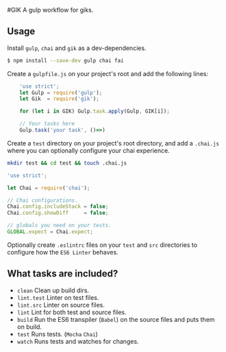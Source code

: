 #GIK
A gulp workflow for giks.

## Usage

Install `gulp`, `chai` and `gik` as a dev-dependencies.
```bash
$ npm install --save-dev gulp chai fai
```

Create a `gulpfile.js` on your project's root and add the following lines:
```javascript
	'use strict';
	let Gulp = require('gulp');
	let Gik  = require('gik');

	for (let i in GIK) Gulp.task.apply(Gulp, GIK[i]);

	// Your tasks here
	Gulp.task('your task', ()=>)
```

Create a `test` directory on your project's root directory, and add a `.chai.js` where you
can optionally configure your chai experience.

```bash
mkdir test && cd test && touch .chai.js
```

```javascript
'use strict';

let Chai = require('chai');

// Chai configurations.
Chai.config.includeStack = false;
Chai.config.showDiff     = false;

// globals you need on your tests.
GLOBAL.expect = Chai.expect;
```

Optionally create `.eslintrc` files on your `test` and `src` directories
to configure how the `ES6 Linter` behaves.

## What tasks are included?

- `clean` Clean up build dirs.
- `lint.test` Linter on test files.
- `lint.src`  Linter on source files.
- `lint` Lint for both test and source files.
- `build` Run the ES6 transpiler (`Babel`) on the source files and puts them on build.
- `test` Runs tests. (`Mocha` `Chai`)
- `watch` Runs tests and watches for changes.

